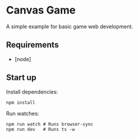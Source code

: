 # Canvas Game

A simple example for basic game web development.

## Requirements

- [node]

## Start up

Install dependencies:

```
npm install
```

Run watches:

```
npm run watch # Runs browser-sync
npm run dev   # Runs ts -w
```

